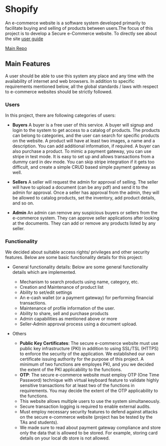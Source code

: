 # Shopify
An e-commerce website is a software system developed primarily to facilitate buying and selling of products between users.The focus of this project is to develop a Secure e-Commerce website.
To directly see about the site [user guide](https://github.com/ashcode028/Shopify/tree/main/ecommerce-website#user-guide-for-shopify-an-ecommerce-platform)


[Main Repo](https://github.com/Shanu85/Shopify)
##  Main Features
A user should be able to use this system any place and any time with the availability of internet and web browsers. In addition to specific requirements mentioned below, all the global standards / laws with respect to e-commerce websites should be strictly followed. 

### Users 
In this project, there are following categories of users: 
- __Buyers__ 
A buyer is a free user of this service. A buyer will signup and login to the system to get access to a catalog of products. The products can belong to categories, and the user can search for specific products on the website.
A product will have at least two images, a name and a description. You can add additional information, if required.
A buyer can also purchase a product. To mimic a payment gateway, you can use stripe in test mode. It is easy to set up and allows transactions from a dummy card in dev mode. You can skip stripe integration if it gets too difficult, and create a simple CRUD based simple payment gateway as well.

- __Sellers__
A seller will request the admin for approval of selling. The seller will have to upload a document (can be any pdf) and send it to the admin for approval. 
Once a seller has approval from the admin, they will be allowed to catalog products, set the inventory, add product details, and so on. 

- __Admin__ 
An admin can remove any suspicious buyers or sellers from the e-commerce system. They can approve seller applications after looking at the documents. They can add or remove any products listed by any seller. 
  
### Functionality 
We decided about suitable access rights/ privileges and other  security features. Below are some basic functionality details for this project: 
- General functionality details: Below are some general functionality details which are implemented. 
  - Mechanism to search products using name, category, etc.
  - Creation and Maintenance of product list 
  - Ability to set/edit settings 
  - An e-cash wallet (or a payment gateway) for performing financial transactions. 
  - Maintenance of profile information of the user. 
  - Ability to share, sell and purchase products
  - Admin capabilities as mentioned above or more
  - Seller-Admin approval process using a document upload.

- Others 
  - __Public Key Certificates__: The secure e-commerce website must use public  key infrastructure (PKI) in addition to using SSL/TSL (HTTPS) to enforce the  security of the application. We established our own certificate issuing  authority for the purpose of this project. A minimum of two functions are employes PKI, and you we decided the extent of the PKI applicability to the functions.  
  - __OTP__: The secure e-commerce website must employ OTP (One Time  Password) technique with virtual keyboard feature to validate highly sensitive  transactions for at least two of the functions in requirements. You may decide the  extent of the OTP applicability to the functions.  
  - This website allows multiple users to use the  system simultaneously. 
  - Secure transaction logging is required to enable external audits. 
  - Must employ necessary security features to defend against attacks on the secure  e-commerce website (project has be tested by the TAs and students).
  - We made sure to read about payment gateway compliance and store only the data that is allowed to be stored. For example, storing card details on your local db store is not allowed. 
